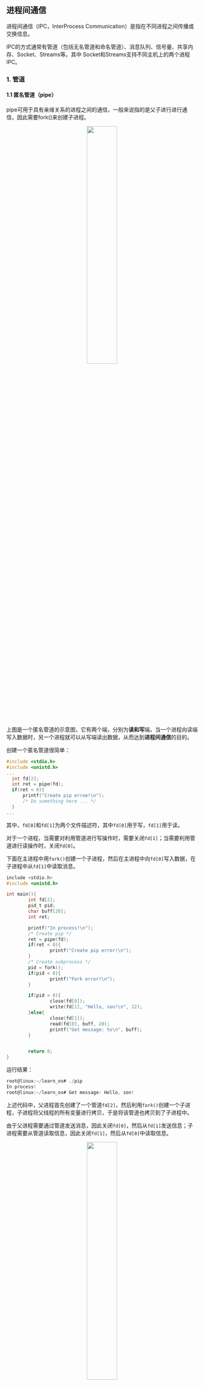 ## 进程间通信

进程间通信（IPC，InterProcess Communication）是指在不同进程之间传播或交换信息。

IPC的方式通常有管道（包括无名管道和命名管道）、消息队列、信号量、共享内存、Socket、Streams等。其中 Socket和Streams支持不同主机上的两个进程IPC。

### 1. 管道
#### 1.1 匿名管道（pipe）

pipe可用于具有亲缘关系的进程之间的通信，一般来说指的是父子进行进行通信，因此需要fork()来创建子进程。

<div align = center>
<img src = "https://img-blog.csdnimg.cn/20190925114752783.png" width = "40%">
<div align = left>
  
上图是一个匿名管道的示意图，它有两个端，分别为**读和写**端，当一个进程向读端写入数据时，另一个进程就可以从写端读出数据，从而达到**进程间通信**的目的。

创建一个匿名管道很简单：
```c
#include <stdio.h>
#include <unistd.h>
...
  int fd[2];
  int ret = pipe(fd);
  if(ret < 0){
      printf("Create pip erroe!\n");
      /* Do something here ... */
  }
...
```
其中，`fd[0]`和`fd[1]`为两个文件描述符，其中`fd[0]`用于写，`fd[1]`用于读。

对于一个进程，当需要对利用管道进行写操作时，需要关闭`fd[1]`；当需要利用管道进行读操作时，关闭`fd[0]`。

下面在主进程中用`fork()`创建一个子进程，然后在主进程中向`fd[0]`写入数据，在子进程中从`fd[1]`中读取消息。

```c
include <stdio.h>
#include <unistd.h>

int main(){
        int fd[2];
        pid_t pid;
        char buff[20];
        int ret;

        printf("In process!\n");
        /* Create pip */
        ret = pipe(fd);
        if(ret < 0){
                printf("Create pip error!\n");
        }
        /* Create subprocess */
        pid = fork();
        if(pid < 0){
                printf("Fork error!\n");
        }

        if(pid > 0){
                close(fd[0]);
                write(fd[1], "Hello, son!\n", 12);
        }else{
                close(fd[1]);
                read(fd[0], buff, 20);
                printf("Get message: %s\n", buff);
        }


        return 0;
}
```
运行结果：
```c
root@linux:~/learn_os# ./pip
In process!
root@linux:~/learn_os# Get message: Hello, son!

```
上述代码中，父进程首先创建了一个管道`fd[2]`，然后利用`fork()`创建一个子进程，子进程将父线程的所有变量进行拷贝，于是将该管道也拷贝到了子进程中。

由于父进程需要通过管道发送消息，因此关闭`fd[0]`，然后从`fd[1]`发送信息；子进程需要从管道读取信息，因此关闭`fd[1]`，然后从`fd[0]`中读取信息。

<div align = center>
<img src = "https://img-blog.csdnimg.cn/20190925160225885.png" width = "40%">
<div align = left>

上图中，左边的为父进程，右边为子进程，父进程从`fd[1]`发送信息，子进程从`fd[0]`读取信息，实现了进程间的通信。

#### 1.2 命名管道（FIFO）

FIFO，也称为命名管道，它是一种文件类型。

FIFO与pipe的区别有如下两点：
 
 - FIFO不需要进程之间有亲缘关系，适合于任何无关的进程。
 - FIFO有一个路径名与之关联，以一种特殊的设备文件形式存在于文件系统中。

类似于`pipe`，我们需要在使用FIFO之前创建一个FIFO，方法如下：

```c
#include <sys/stat.h>
#include <unistd.h>
...
  /* 创建失败或者已经存在 */
  int ret = mkfifo("fifo", 0666);
  if(ret < 0 && errno != EEXIST){
    printf("Failed to make fifo!\n");
    exit(1);
  }
...
```
上述代码在当前路径创建了一个名为`fifo`的FIFO，如果`fifo`已经存在，则继续运行。

下面利用FIFO来实现两个进程之间的通信：

首先写一个发送方的程序`fifo_write.c`：
```c
#include <stdio.h>
#include <fcntl.h>
#include <sys/stat.h>
#include <time.h>
#include <errno.h>
#include <stdlib.h>
#include <unistd.h>
#include <string.h>
int main(){

        char buf[1024];

        printf("In process %d.\n", getpid());

        int ret = mkfifo("fifo", 0666);
        if(ret < 0 && errno != EEXIST){
                printf("Failed to make fifo!\n");
                exit(1);
        }

        int fd = open("fifo", O_WRONLY);
        if(fd < 0){
                printf("Failed to open fifo!\n");
                exit(1);
        }
        
        printf("Ready to send data...\n");
        while(1){
                scanf("%s", buf);
                int ret = write(fd, buf, strlen(buf) + 1);
                if(ret < 0)
                        printf("Failed to write fifo!\n");
        }

        close(fd);
        return 0;
}
```
上述代码的流程是：**创建FIFO**、**以文件的方式打开FIFO**、**从标准输入中读取数据**、**向FIFO中写入数据**。

其中，`open("fifo", O_WRONLY)`表示以**只写**的方式打开FIFO。此外，`open()`还可以设置是否以阻塞的方式（默认阻塞）打开文件，如果设置阻塞打开，则`open()`会阻塞到另一个进程以**读**的方式打开此FIFO为止。

然后再实现一个接收方的程序`fifo_read.c`：
```c
#include <stdio.h>
#include <fcntl.h>
#include <sys/stat.h>
#include <time.h>
#include <stdlib.h>
#include <unistd.h>
#include <errno.h>

int main(){
        int fd;
        char buf[1024];

        printf("In process %d.\n", getpid());

        int ret = mkfifo("fifo", 0666);
        if(ret < 0 && errno != EEXIST){
                printf("Failed to make fifo!\n");
                exit(1);
        }

        fd = open("fifo", O_RDONLY);
        if(fd < 0){
                printf("Failed to open fifo!\n");
                exit(1);
        }
        printf("Ready to receive data...\n");
        while(1){
                int len = read(fd, buf, 1024);
                if(len > 0)
                        printf("Receive message: %s\n", buf);
        }

        return 0;
}
```
接收方程序的流程是：**创建FIFO**、**以文件的方式打开FIFO**、**以阻塞的方式从FIFO中读取数据**、**在标准输出打印接收数据**。

此时，如果同时运行上述两个程序，会生成两个进程，它们可以利用FIFO实现进程间的通信，如下图：

<div align = center>
<img src = "https://img-blog.csdnimg.cn/20190925192857782.png" width = "100%">
<div align = left>

上图中，左边为**发送方**，右边为**接收方**，它们二者之间通过`fifo`进行通信。值得注意的是，如果要做到双向通信，可以利用两个不同的FIFO实现。

#### 1.3 管道总结

**无名管道：** 主要用于有亲属关系的进程，如父子进程、兄弟进程之间等。linux系统中可以通过系统调用来建立起一个单向管道，且只能在父进程中创建（子进程拷贝）。当需要进行双向通信时，需要父进程创建两个管道A和B，父进程可以通过管道A进行发送，通过管道B进行读取；子进程则可以从管道A进行读取，从管道B进行接收，从而实现双向通信。

**命名管道：** 主要是为了解决无名管道只能用于亲属关系的进程的缺点。命名管道在文件系统中创建一个FIFO文件，任何进程可以通过文件名与该文件建立联系，实现进程间的通信。虽然FIFO文件处于磁盘上，但事实一个`inode`结点而已，文件的数据和无名管道一样处于内存中。

管道有如下的**缺点**：无名管道只能用于亲属关系进程，通过命名管道可以解决这个问题。单个管道只能进行单向通信。管道的缓冲区有限，当管道的数据写满时，管道产生阻塞，且无法保证读写操作的原子性。管道传输的是无格式字节流，需要读写双方约定好数据格式。

### 2. 消息队列

消息队列本质上是位于内核空间的一个链表，链表中的每一个结点都是一条消息。

消息队列需要有特定的格式，发送和接收消息都要按照该格式来：
```c
struct Msg{
  long type;  // 必须的，表示消息类型。
  // 消息正文
}
```
以消息队列有关的函数位于头文件`sys/msg.h`中：
```
// 创建消息队列，返回对应的key
int msgget(key_t key, int flags);
// 将消息发送到消息队列
int msgsnd(int msqid, const void *msgp, size_t msgsz, int msgflg);
// 从消息队列接收消息
ssize_t msgrcv(int msqid, void *msgp, size_t msgsz, long msgtyp, int msgflg);
// 查看、设置、删除内核消息队列对象
int msgctl(int msqid, int cmd, struct msqid_ds *buf);
```

下面利用消息队列实现进程间的通信：

首先写一个服务器端程序`mq_server.c`
```
#include <stdio.h>
#include <stdlib.h>
#include <sys/msg.h>
#include <unistd.h>

/* 消息队列 */
struct Msg{
        long msg_type;
        char msg_text[256];
};

int main(){
        struct Msg msg;
        /* 获取key */
        key_t key = ftok(".", 'z');
        if(key < 0){
                perror("ftok error");
                exit(1);
        }
        /* 打印key */
        printf("MQ - server key is: %d.\n", key);

        /* 创建消息队列 */
        int msg_id = msgget(key, IPC_CREAT | 0777);
        if(msg_id == -1){
                perror("msgget error!");
                exit(1);
        }

        /* 打印消息队列id和进程id */
        printf("msg_id is: %d.\n", msg_id);
        printf("process id is: %d.\n", getpid());

        /* 循环读取消息 */
        while(1){
                /* 接收消息 */
                msgrcv(msg_id, &msg, 256, 222, 0);
                printf("Server receive msg: %s\n", msg.msg_text);
                /* 发送消息 */
                msg.msg_type = 111;
                sprintf(msg.msg_text, "Server %d received!", getpid());
                msgsnd(msg_id, &msg, sizeof(msg.msg_text), 0);
        }
        return 0;
}

```
值得注意的是，消息队列、信号量、共享内存等进程通信方式都需要指定一个ID值，这个值通常由`ftok`函数产生。

服务器端程序的流程为：**获取键值**、**创建消息队列**、**从消息队列中读取消息**、**向消息队列中发送消息**。

下面是客户端程序`mq_client.c`：
```c
#include <stdio.h>
#include <stdlib.h>
#include <sys/msg.h>
#include <unistd.h>

struct Msg{
        long msg_type;
        char msg_text[256];
};

int main(){
        struct Msg msg;
        /* 获取键值 */
        key_t key = ftok(".", 'z');
        if(key < 0){
                perror("ftok error");
                exit(1);
        }

        printf("MQ - client key is: %d.\n", key);
        /* 创建消息队列 */
        int msg_pid = msgget(key, IPC_CREAT | 0777);
        if(msg_pid == -1){
                perror("msgget error");
                exit(1);
        }

        printf("msg_pid is %d.\n", msg_pid);
        printf("process_id is %d.\n", getpid());
        
        while(1){
                /* 发送消息 */
                scanf("%s", msg.msg_text);
                msg.msg_type = 222;
                msgsnd(msg_id, &msg, sizeof(msg.msg_text), 0);
                /* 接收消息 */
                msgrcv(msg_id, &msg, 256, 111, 0);
                printf("Client receive msg: %s.\n", msg.msg_text);
        }
        return 0;
}
```
利用消息队列便可以实现两个进程之间的双向通信。
